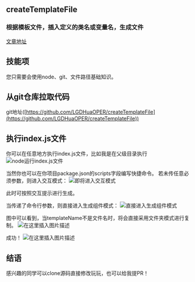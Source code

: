 ## createTemplateFile
### 根据模板文件，插入定义的类名或变量名，生成文件


[文章地址](https://blog.csdn.net/LGD_HuaFEEng/article/details/103288971)

## 技能项

您只需要会使用node、git、文件路径基础知识。

## 从git仓库拉取代码

git地址([https://github.com/LGDHuaOPER/createTemplateFile](https://github.com/LGDHuaOPER/createTemplateFile))


## 执行index.js文件
你可以在任意地方执行index.js文件，比如我是在父级目录执行
![node运行index.js文件](https://img-blog.csdnimg.cn/20191128095916763.png?x-oss-process=image/watermark,type_ZmFuZ3poZW5naGVpdGk,shadow_10,text_aHR0cHM6Ly9ibG9nLmNzZG4ubmV0L0xHRF9IdWFGRUVuZw==,size_16,color_FFFFFF,t_70#pic_center)

当然你也可以在你项目package.json的scripts字段编写快捷命令。
若未传任意必须参数，则进入交互模式：
![即将进入交互模式](https://img-blog.csdnimg.cn/20191128100947287.png?x-oss-process=image/watermark,type_ZmFuZ3poZW5naGVpdGk,shadow_10,text_aHR0cHM6Ly9ibG9nLmNzZG4ubmV0L0xHRF9IdWFGRUVuZw==,size_16,color_FFFFFF,t_70#pic_center)

此时可按照交互提示进行生成。

当传递了命令行参数，则直接进入生成组件模式：
![直接进入生成组件模式](https://img-blog.csdnimg.cn/20191128102754157.png?x-oss-process=image/watermark,type_ZmFuZ3poZW5naGVpdGk,shadow_10,text_aHR0cHM6Ly9ibG9nLmNzZG4ubmV0L0xHRF9IdWFGRUVuZw==,size_16,color_FFFFFF,t_70#pic_center)

图中可以看到，当templateName不是文件名时，将会直接采用文件夹模式进行复制。
![在这里插入图片描述](https://img-blog.csdnimg.cn/20191128103154810.png#pic_center)

成功！
![在这里插入图片描述](https://img-blog.csdnimg.cn/20191128103317636.png?x-oss-process=image/watermark,type_ZmFuZ3poZW5naGVpdGk,shadow_10,text_aHR0cHM6Ly9ibG9nLmNzZG4ubmV0L0xHRF9IdWFGRUVuZw==,size_16,color_FFFFFF,t_70#pic_center)


## 结语
感兴趣的同学可以clone源码直接修改玩玩，也可以给我提PR！